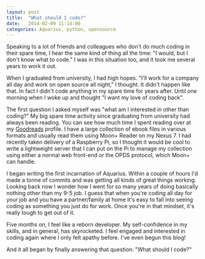 ```yaml
---
layout: post
title:  "What should I code?"
date:   2014-02-09 11:14:00
categories: Aquarius, python, opensource
---
```


Speaking to a lot of friends and colleagues who don't do much coding in their spare time, I hear the same kind of thing all the time: "I would, but I don't know what to code." I was in this situation too, and it took me several years to work it out.

When I graduated from university, I had high hopes. "I'll work for a company all day and work on open source all night," I thought. It didn't happen like that. In fact I didn't code anything in my spare time for years after. Until one morning when I woke up and thought "I want my love of coding back".

The first question I asked myself was "what am I interested in other than coding?" My big spare time activity since graduating from university had always been reading. You can see how much time I spent reading over at my <a href="https://www.goodreads.com/user/show/13603481-david-wilson">Goodreads</a> profile. I have a large collection of ebook files in various formats and usually read them using Moon+ Reader on my Nexus 7. I had recently taken delivery of a Raspberry Pi, so I thought it would be cool to write a lightweight server that I can put on the Pi to manage my collection using either a normal web front-end or the OPDS protocol, which Moon+ can handle.

I began writing the first incarnation of Aquarius. Within a couple of hours I'd made a tonne of commits and was getting all kinds of great things working. Looking back now I wonder how I went for so many years of doing basically nothing other than my 9-5 job. I guess that when you're coding all day for your job and you have a partner/family at home it's easy to fall into seeing coding as something you just do for work. Once you're in that mindset, it's really tough to get out of it.

Five months on, I feel like a reborn developer. My self-confidence in my skills, and in general, has skyrocketed. I feel engaged and interested in coding again where I only felt apathy before. I've even begun this blog!

And it all began by finally answering that question: "What should I code?"
